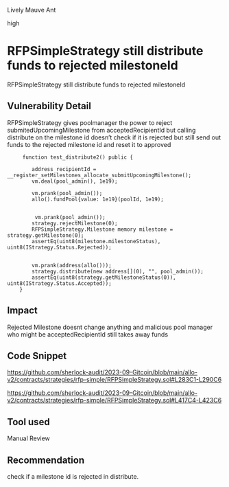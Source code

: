 Lively Mauve Ant

high

# RFPSimpleStrategy still distribute funds to rejected milestoneId
RFPSimpleStrategy still distribute funds to rejected milestoneId
## Vulnerability Detail
RFPSimpleStrategy gives poolmanager the power to reject submitedUpcomingMilestone from acceptedRecipientId but calling distribute on the milestone id doesn’t check if it is rejected but still send out funds to the rejected milestone id and reset it to approved
```solidity
     function test_distribute2() public {

        address recipientId = __register_setMilestones_allocate_submitUpcomingMilestone();
        vm.deal(pool_admin(), 1e19);

        vm.prank(pool_admin());
        allo().fundPool{value: 1e19}(poolId, 1e19);


         vm.prank(pool_admin());
        strategy.rejectMilestone(0);
        RFPSimpleStrategy.Milestone memory milestone = strategy.getMilestone(0);
        assertEq(uint8(milestone.milestoneStatus), uint8(IStrategy.Status.Rejected));


        vm.prank(address(allo()));
        strategy.distribute(new address[](0), "", pool_admin());
        assertEq(uint8(strategy.getMilestoneStatus(0)), uint8(IStrategy.Status.Accepted));
    }
```
## Impact
Rejected Milestone  doesnt change anything and malicious pool manager who might be acceptedRecipientId still takes away funds
## Code Snippet
https://github.com/sherlock-audit/2023-09-Gitcoin/blob/main/allo-v2/contracts/strategies/rfp-simple/RFPSimpleStrategy.sol#L283C1-L290C6

https://github.com/sherlock-audit/2023-09-Gitcoin/blob/main/allo-v2/contracts/strategies/rfp-simple/RFPSimpleStrategy.sol#L417C4-L423C6
## Tool used

Manual Review

## Recommendation
check if a milestone id is rejected in distribute.